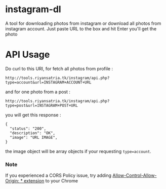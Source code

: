 # instagram-dl
A tool for downloading photos from instagram or download all photos from instagram account. Just paste URL to the box and hit Enter you'll get the photo

# API Usage
Do curl to this URI, for fetch all photos from profile :
```
http://tools.riyansatria.tk/instagram/api.php?type=account&url=INSTAGRAM+ACCOUNT+URL
```
and for one photo from a post :
```
http://tools.riyansatria.tk/instagram/api.php?type=post&url=INSTAGRAM+POST+URL
```
you will get this response :
```
{
  "status": "200",
  "description": "OK",
  "image": "URL IMAGE",
}
``` 
the image object will be array objects if your requesting `type=account`.

### Note
If you experienced a CORS Policy issue, try adding [Allow-Control-Allow-Origin: * extension](https://chrome.google.com/webstore/detail/allow-control-allow-origi/nlfbmbojpeacfghkpbjhddihlkkiljbi/related) to your Chrome

